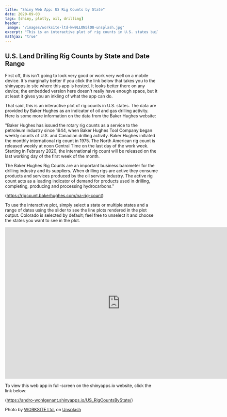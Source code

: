 ```yaml
---
title: "Shiny Web App: US Rig Counts by State"
date: 2020-09-03
tags: [shiny, plotly, oil, drilling]
header:
 image: "/images/worksite-ltd-kw9LLON5lO8-unsplash.jpg"
excerpt: "This is an interactive plot of rig counts in U.S. states built as a web app with Shiny in R."
mathjax: "true"
---
```


## U.S. Land Drilling Rig Counts by State and Date Range

First off, this isn't going to look very good or work very well on a mobile device.  It's marginally better if you click the link below that takes you to the shinyapps.io site where this app is hosted.  It looks better there on any device; the embedded version here doesn't really have enough space, but it at least it gives you an inkling of what the app can do.

That said, this is an interactive plot of rig counts in U.S. states.  The data are provided by Baker Hughes as an indicator of oil and gas drilling activity.  Here is some more information on the data from the Baker Hughes website:

"Baker Hughes has issued the rotary rig counts as a service to the petroleum industry since 1944, when Baker Hughes Tool Company began weekly counts of U.S. and Canadian drilling activity.  Baker Hughes initiated the monthly international rig count in 1975. The North American rig count is released weekly at noon Central Time on the last day of the work week. Starting in February 2020, the international rig count will be released on the last working day of the first week of the month.

The Baker Hughes Rig Counts are an important business barometer for the drilling industry and its suppliers. When drilling rigs are active they consume products and services produced by the oil service industry. The active rig count acts as a leading indicator of demand for products used in drilling, completing, producing and processing hydrocarbons."

 (<https://rigcount.bakerhughes.com/na-rig-count>)
 
To use the interactive plot, simply select a state or multiple states and a range of dates using the slider to see the line plots rendered in the plot output. Colorado is selected by default; feel free to unselect it and choose the states you want to see in the plot.
 
<center>

<iframe src="https://andro-wohlgenant.shinyapps.io/US_RigCountsByState/" width="150%" height="500px" frameborder="0" allowfullscreen allow="geolocation"></iframe>


</center>

To view this web app in full-screen on the shinyapps.io website, click the link below:

 (<https://andro-wohlgenant.shinyapps.io/US_RigCountsByState/>)


<span>Photo by <a href="https://unsplash.com/@worksite?utm_source=unsplash&amp;utm_medium=referral&amp;utm_content=creditCopyText">WORKSITE Ltd.</a> on <a href="https://unsplash.com/s/photos/oil-rig?utm_source=unsplash&amp;utm_medium=referral&amp;utm_content=creditCopyText">Unsplash</a></span>
